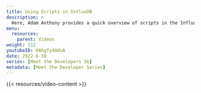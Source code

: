 ```yaml
---
title: Using Scripts in InfluxDB
description: >
  Here, Adam Anthony provides a quick overview of scripts in the InfluxDB platform. He highlights some key use cases for scripts and what advantages they have for various users.
menu:
  resources:
    parent: Videos
weight: 112
youtubeID: 0AhgTy4OduA
date: 2022-6-30
series: [Meet the Developers S6]
metadata: [Meet the Developer Series]
---
```


{{< resources/video-content >}}
